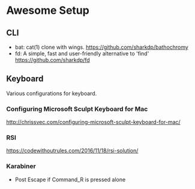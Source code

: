 # Awesome Setup

## CLI

- bat: cat(1) clone with wings. 
  https://github.com/sharkdp/bathochromy
- fd: A simple, fast and user-friendly alternative to 'find' 
  https://github.com/sharkdp/fd

## Keyboard

Various configurations for keyboard.

### Configuring Microsoft Sculpt Keyboard for Mac
http://chrissvec.com/configuring-microsoft-sculpt-keyboard-for-mac/

### RSI
https://codewithoutrules.com/2016/11/18/rsi-solution/

### Karabiner

- Post Escape if Command_R is pressed alone
